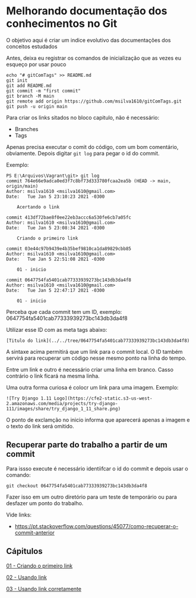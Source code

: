 # Melhorando documentação dos conhecimentos no Git

O objetivo aqui é criar um indice evolutivo das documentações dos conceitos estudados

Antes, deixa eu registrar os comandos de inicialização que as vezes eu esqueço por usar pouco

```
echo "# gitComTags" >> README.md
git init
git add README.md
git commit -m "first commit"
git branch -M main
git remote add origin https://github.com/msilva1610/gitComTags.git
git push -u origin main
```

Para criar os links sitados no bloco capitulo, não é necessário:
* Branches
* Tags

Apenas precisa executar o comit do código, com um bom comentário, obviamente. Depois digitar `git log` para pegar o id do commit.

Exemplo:

```git
PS E:\Arquivos\Vagrant\git> git log
commit 764e66e9adca0ed3f7c8bf73d333780fcaa2ea5b (HEAD -> main, origin/main)
Author: msilva1610 <msilva1610@gmail.com>
Date:   Tue Jan 5 23:10:23 2021 -0300

    Acertando o link

commit 413df72bae8f0ee22eb3accc6a530fe6cb7a05fc
Author: msilva1610 <msilva1610@gmail.com>
Date:   Tue Jan 5 23:08:34 2021 -0300

    Criando o primeiro link

commit 03e44c97b9439e4b35bef9810ca1da89829cbb85
Author: msilva1610 <msilva1610@gmail.com>
Date:   Tue Jan 5 22:51:08 2021 -0300

    01 - inicio

commit 0647754fa5401cab77333939273bc143db3da4f8
Author: msilva1610 <msilva1610@gmail.com>
Date:   Tue Jan 5 22:47:17 2021 -0300

    01 - inicio
```

Perceba que cada commit tem um ID, exemplo: 0647754fa5401cab77333939273bc143db3da4f8

Utilizar esse ID com as meta tags abaixo:

```
[Titulo do link](../../tree/0647754fa5401cab77333939273bc143db3da4f8)
```

A sintaxe acima permitirá que um link  para o commit local. O ID também servirá para recuperar um código nesse mesmo ponto na linha do tempo.

Entre um link e outro é necessário criar uma linha em branco. Casso contrário o link ficará na mesma linha.

Uma outra forma curiosa é colocr um link para uma imagem. Exemplo:

```
![Try Django 1.11 Logo](https://cfe2-static.s3-us-west-2.amazonaws.com/media/projects/try-django-111/images/share/try_django_1_11_share.png)
```

O ponto de exclamção no inicio informa que aparecerá apenas a imagem e o texto do link será omitido.


## Recuperar parte do trabalho a partir de um commit

Para issso execute é necessário identiifcar o id do commit e depois usar o comando:
```
git checkout 0647754fa5401cab77333939273bc143db3da4f8
```

Fazer isso em um outro diretório para um teste de temporário ou para desfazer um ponto do trabalho.

Vide links:

* https://pt.stackoverflow.com/questions/45077/como-recuperar-o-commit-anterior

## Cápitulos

[01 - Criando o primeiro link](../../tree/0647754fa5401cab77333939273bc143db3da4f8) 

[02 - Usando link](../../tree/764e66e9adca0ed3f7c8bf73d333780fcaa2ea5b) 

[03 - Usando link corretamente](../../tree/6a1a1a2dbf03a1be7c32059579e9998ad3de41fb) 